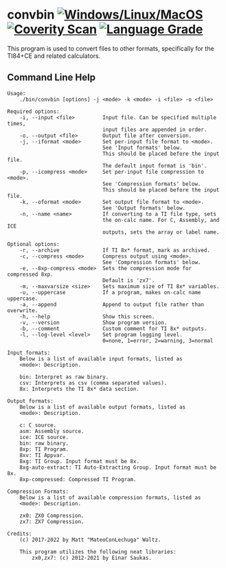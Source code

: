 # convbin [![Windows/Linux/MacOS](https://github.com/mateoconlechuga/convbin/actions/workflows/make.yml/badge.svg)](https://github.com/mateoconlechuga/convbin/actions/workflows/make.yml) [![Coverity Scan](https://scan.coverity.com/projects/23437/badge.svg)](https://scan.coverity.com/projects/mateoconlechuga-convbin) [![Language Grade](https://img.shields.io/lgtm/grade/cpp/g/mateoconlechuga/convbin.svg?logo=lgtm&logoWidth=18)](https://lgtm.com/projects/g/mateoconlechuga/convbin/context:cpp)

This program is used to convert files to other formats, specifically for the TI84+CE and related calculators.

## Command Line Help

    Usage:
        ./bin/convbin [options] -j <mode> -k <mode> -i <file> -o <file>

    Required options:
        -i, --input <file>         Input file. Can be specified multiple times,
                                   input files are appended in order.
        -o, --output <file>        Output file after conversion.
        -j, --iformat <mode>       Set per-input file format to <mode>.
                                   See 'Input formats' below.
                                   This should be placed before the input file.
                                   The default input format is 'bin'.
        -p, --icompress <mode>     Set per-input file compression to <mode>.
                                   See 'Compression formats' below.
                                   This should be placed before the input file.
        -k, --oformat <mode>       Set output file format to <mode>.
                                   See 'Output formats' below.
        -n, --name <name>          If converting to a TI file type, sets
                                   the on-calc name. For C, Assembly, and ICE
                                   outputs, sets the array or label name.

    Optional options:
        -r, --archive              If TI 8x* format, mark as archived.
        -c, --compress <mode>      Compress output using <mode>.
                                   See 'Compression formats' below.
        -e, --8xp-compress <mode>  Sets the compression mode for compressed 8xp.
                                   Default is 'zx7'.
        -m, --maxvarsize <size>    Sets maximum size of TI 8x* variables.
        -u, --uppercase            If a program, makes on-calc name uppercase.
        -a, --append               Append to output file rather than overwrite.
        -h, --help                 Show this screen.
        -v, --version              Show program version.
        -b, --comment              Custom comment for TI 8x* outputs.
        -l, --log-level <level>    Set program logging level.
                                   0=none, 1=error, 2=warning, 3=normal

    Input formats:
        Below is a list of available input formats, listed as
        <mode>: Description.

        bin: Interpret as raw binary.
        csv: Interprets as csv (comma separated values).
        8x: Interprets the TI 8x* data section.

    Output formats:
        Below is a list of available output formats, listed as
        <mode>: Description.

        c: C source.
        asm: Assembly source.
        ice: ICE source.
        bin: raw binary.
        8xp: TI Program.
        8xv: TI Appvar.
        8xg: TI Group. Input format must be 8x.
        8xg-auto-extract: TI Auto-Extracting Group. Input format must be 8x.
        8xp-compressed: Compressed TI Program.

    Compression Formats:
        Below is a list of available compression formats, listed as
        <mode>: Description.

        zx0: ZX0 Compression.
        zx7: ZX7 Compression.

    Credits:
        (c) 2017-2022 by Matt "MateoConLechuga" Waltz.

        This program utilizes the following neat libraries:
            zx0,zx7: (c) 2012-2021 by Einar Saukas.
